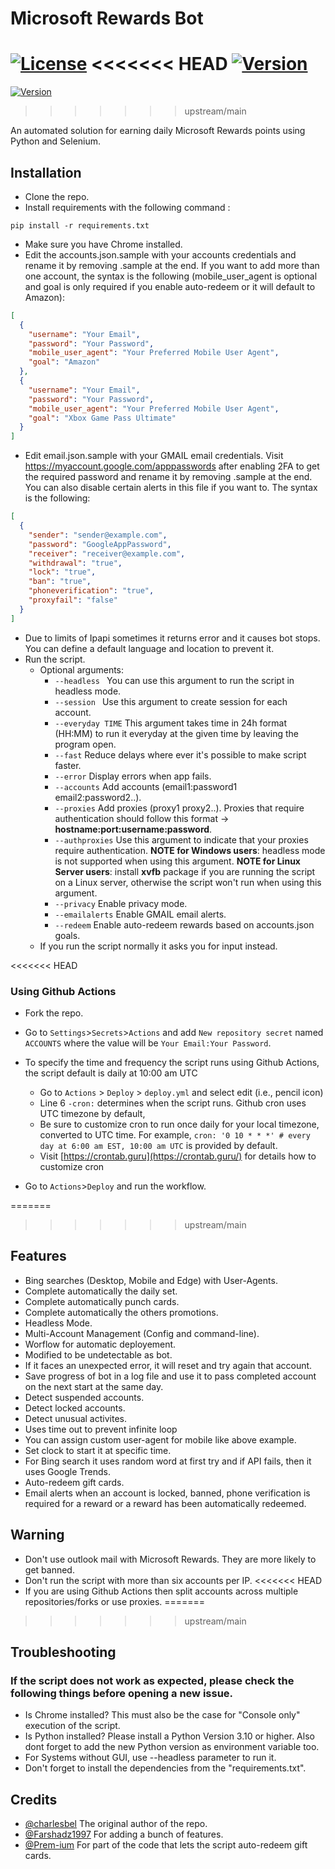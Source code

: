 # Microsoft Rewards Bot

[![License](https://img.shields.io/badge/license-MIT-green.svg?style=flat)](LICENSE)
<<<<<<< HEAD
[![Version](https://img.shields.io/badge/version-v0.1-blue.svg?style=flat)](#)
=======
[![Version](https://img.shields.io/badge/version-v2.0-blue.svg?style=flat)](#)
>>>>>>> upstream/main

An automated solution for earning daily Microsoft Rewards points using Python and Selenium.

## Installation

- Clone the repo.
- Install requirements with the following command :

```
pip install -r requirements.txt
```

- Make sure you have Chrome installed.
- Edit the accounts.json.sample with your accounts credentials and rename it by removing .sample at the end. If you want to add more than one account, the syntax is the following (mobile_user_agent is optional and goal is only required if you enable auto-redeem or it will default to Amazon):

```json
[
  {
    "username": "Your Email",
    "password": "Your Password",
    "mobile_user_agent": "Your Preferred Mobile User Agent",
    "goal": "Amazon"
  },
  {
    "username": "Your Email",
    "password": "Your Password",
    "mobile_user_agent": "Your Preferred Mobile User Agent",
    "goal": "Xbox Game Pass Ultimate"
  }
]
```

- Edit email.json.sample with your GMAIL email credentials. Visit https://myaccount.google.com/apppasswords after enabling 2FA to get the required password and rename it by removing .sample at the end. You can also disable certain alerts in this file if you want to. The syntax is the following:

```json
[
  {
    "sender": "sender@example.com",
    "password": "GoogleAppPassword",
    "receiver": "receiver@example.com",
    "withdrawal": "true",
    "lock": "true",
    "ban": "true",
    "phoneverification": "true",
    "proxyfail": "false"
  }
]
```

- Due to limits of Ipapi sometimes it returns error and it causes bot stops. You can define a default language and location to prevent it.
- Run the script.
  - Optional arguments:
    - `--headless ` You can use this argument to run the script in headless mode.
    - `--session ` Use this argument to create session for each account.
    - `--everyday TIME` This argument takes time in 24h format (HH:MM) to run it everyday at the given time by leaving the program open.
    - `--fast` Reduce delays where ever it's possible to make script faster.
    - `--error` Display errors when app fails.
    - `--accounts` Add accounts (email1:password1 email2:password2..).
    - `--proxies` Add proxies (proxy1 proxy2..). Proxies that require authentication should follow this format -> **hostname:port:username:password**.
    - `--authproxies` Use this argument to indicate that your proxies require authentication. **NOTE for Windows users**: headless mode is not supported when using this argument. **NOTE for Linux Server users**: install **xvfb** package if you are running the script on a Linux server, otherwise the script won't run when using this argument.
    - `--privacy` Enable privacy mode.
    - `--emailalerts` Enable GMAIL email alerts.
    - `--redeem` Enable auto-redeem rewards based on accounts.json goals.
  - If you run the script normally it asks you for input instead.

<<<<<<< HEAD
### Using Github Actions

- Fork the repo.
- Go to `Settings`>`Secrets`>`Actions` and add `New repository secret` named `ACCOUNTS` where the value will be `Your Email:Your Password`.
- To specify the time and frequency the script runs using Github Actions, the script default is daily at 10:00 am UTC

  - Go to `Actions` > `Deploy` > `deploy.yml` and select edit (i.e., pencil icon)
  - Line 6 `-cron:` determines when the script runs. Github cron uses UTC timezone by default,
  - Be sure to customize cron to run once daily for your local timezone, converted to UTC time. For example, `cron: '0 10 * * *' # every day at 6:00 am EST, 10:00 am UTC` is provided by default.
  - Visit [https://crontab.guru](https://crontab.guru/) for details how to customize cron

- Go to `Actions`>`Deploy` and run the workflow.

=======
>>>>>>> upstream/main
## Features

- Bing searches (Desktop, Mobile and Edge) with User-Agents.
- Complete automatically the daily set.
- Complete automatically punch cards.
- Complete automatically the others promotions.
- Headless Mode.
- Multi-Account Management (Config and command-line).
- Worflow for automatic deployement.
- Modified to be undetectable as bot.
- If it faces an unexpected error, it will reset and try again that account.
- Save progress of bot in a log file and use it to pass completed account on the next start at the same day.
- Detect suspended accounts.
- Detect locked accounts.
- Detect unusual activites.
- Uses time out to prevent infinite loop
- You can assign custom user-agent for mobile like above example.
- Set clock to start it at specific time.
- For Bing search it uses random word at first try and if API fails, then it uses Google Trends.
- Auto-redeem gift cards.
- Email alerts when an account is locked, banned, phone verification is required for a reward or a reward has been automatically redeemed.

## Warning

- Don't use outlook mail with Microsoft Rewards. They are more likely to get banned.
- Don't run the script with more than six accounts per IP.
<<<<<<< HEAD
- If you are using Github Actions then split accounts across multiple repositories/forks or use proxies.
=======
>>>>>>> upstream/main

## Troubleshooting

### If the script does not work as expected, please check the following things before opening a new issue.

- Is Chrome installed? This must also be the case for "Console only" execution of the script.
- Is Python installed? Please install a Python Version 3.10 or higher. Also dont forget to add the new Python version as environment variable too.
- For Systems without GUI, use --headless parameter to run it.
- Don't forget to install the dependencies from the "requirements.txt".

## Credits

- [@charlesbel](https://github.com/charlesbel) The original author of the repo.
- [@Farshadz1997](https://github.com/farshadz1997) For adding a bunch of features.
- [@Prem-ium](https://github.com/Prem-ium) For part of the code that lets the script auto-redeem gift cards.
